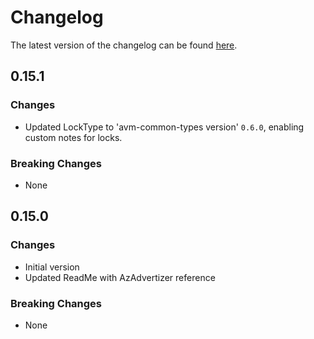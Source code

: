 # Changelog

The latest version of the changelog can be found [here](https://github.com/Azure/bicep-registry-modules/blob/main/avm/res/document-db/database-account/CHANGELOG.md).

## 0.15.1

### Changes

- Updated LockType to 'avm-common-types version' `0.6.0`, enabling custom notes for locks.

### Breaking Changes

- None

## 0.15.0

### Changes

- Initial version
- Updated ReadMe with AzAdvertizer reference

### Breaking Changes

- None
